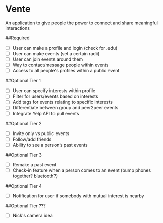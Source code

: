 # Vente
An application to give people the power to connect and share meaningful interactions

##Required
- [ ] User can make a profile and login (check for .edu)
- [ ] User can make events (set a certain radii)
- [ ] User can join events around them
- [ ] Way to contact/message people within events
- [ ] Access to all people's profiles within a public event

##Optional Tier 1
- [ ] User can specify interests within profile
- [ ] Filter for users/events based on interests
- [ ] Add tags for events relating to specific interests
- [ ] Differentiate between group and peer2peer events
- [ ] Integrate Yelp API to pull events

##Optional Tier 2
- [ ] Invite only vs public events
- [ ] Follow/add friends
- [ ] Ability to see a person’s past events

##Optional Tier 3
- [ ] Remake a past event
- [ ] Check-in feature when a person comes to an event (bump phones together? bluetooth?)

##Optional Tier 4
- [ ] Notification for user if somebody with mutual interest is nearby

##Optional Tier ???
- [ ] Nick's camera idea 
